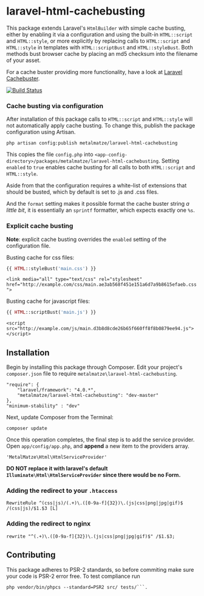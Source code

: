 # laravel-html-cachebusting
This package extends Laravel's ```HtmlBuilder``` with simple cache busting, either by enabling it via a configuration and using the built-in ```HTML::script``` and ```HTML::style```, or more explicitly by replacing  calls to ```HTML::script``` and ```HTML::style``` in templates with ```HTML::scriptBust``` and ```HTML::styleBust```. Both methods bust browser cache by placing an md5 checksum into the filename of your asset.

For a cache buster providing more functionality, have a look at [Laravel Cachebuster](https://github.com/TheMonkeys/laravel-cachebuster).

[![Build Status](https://travis-ci.org/MetalMatze/laravel-html-cachebusting.png?branch=master)](https://travis-ci.org/MetalMatze/laravel-html-cachebusting)

### Cache busting via configuration
After installation of this package calls to ```HTML::script``` and ```HTML::style``` will not automatically apply cache busting. To change this, publish the package configuration using Artisan. 

	php artisan config:publish metalmatze/laravel-html-cachebusting

This copies the file ```config.php``` into ```<app-config-directory>/packages/metalmatze/laravel-html-cachebusting```. Setting ```enabled``` to ```true``` enables cache busting for all calls to both ```HTML::script``` and ```HTML::style```.

Aside from that the configuration requires a white-list of extensions that should be busted, which by default is set to .js and .css files.

And the ```format``` setting makes it possible format the cache buster string _a little bit_, it is essentially an ```sprintf``` formatter, which expects exactly one ```%s```.  

### Explicit cache busting
**Note**: explicit cache busting overrides the ```enabled``` setting of the configuration file.

Busting cache for css files:

```php
{{ HTML::styleBust('main.css') }}
```
`<link media="all" type="text/css" rel="stylesheet" href="http://example.com/css/main.ae3ab568f451e151a6d7a9b8615efaeb.css">`

Busting cache for javascript files:  
```php
{{ HTML::scriptBust('main.js') }}
```
`<script src="http://example.com/js/main.d3b8d8cde26b65f660ff8f8b0879ee94.js"></script>`

## Installation
Begin by installing this package through Composer. Edit your project's `composer.json` file to require `metalmatze\laravel-html-cachebusting`.

    "require": {
        "laravel/framework": "4.0.*",
        "metalmatze/laravel-html-cachebusting": "dev-master"
    },
    "minimum-stability" : "dev"

Next, update Composer from the Terminal:

    composer update

Once this operation completes, the final step is to add the service provider. Open `app/config/app.php`, and **append** a new item to the providers array.

    'MetalMatze\Html\HtmlServiceProvider'

**DO NOT replace it with laravel's default `Illuminate\Html\HtmlServiceProvider` since there would be no Form.**

### Adding the redirect to your `.htaccess`
    RewriteRule ^(css|js)/(.+)\.([0-9a-f]{32})\.(js|css|png|jpg|gif)$ /(css|js)/$1.$3 [L]

### Adding the redirect to nginx
    rewrite "^(.+)\.([0-9a-f]{32})\.(js|css|png|jpg|gif)$" /$1.$3;

## Contributing
This package adheres to PSR-2 standards, so before commiting make sure your code is PSR-2 error free. To test compliance run

	php vendor/bin/phpcs --standard=PSR2 src/ tests/```.